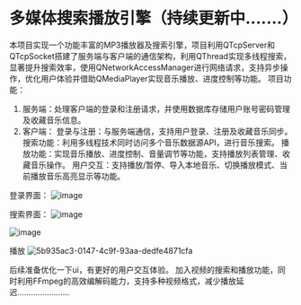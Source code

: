 # 多媒体搜索播放引擎（持续更新中.......）
本项目实现一个功能丰富的MP3播放器及搜索引擎，项目利用QTcpServer和QTcpSocket搭建了服务端与客户端的通信架构，利用QThread实现多线程搜索，显著提升搜索效率，使用QNetworkAccessManager进行网络请求，支持异步操作，优化用户体验并借助QMediaPlayer实现音乐播放、进度控制等功能。
项目功能：
1.	服务端：处理客户端的登录和注册请求，并使用数据库存储用户账号密码管理及收藏音乐信息。
2.	客户端：
登录与注册：与服务端通信，支持用户登录、注册及收藏音乐同步。
搜索功能：利用多线程技术同时访问多个音乐数据源API，进行音乐搜索。 
播放功能：实现音乐播放、进度控制、音量调节等功能，支持播放列表管理、收藏音乐操作。
用户交互：支持播放/暂停、导入本地音乐、切换播放模式、当前播放音乐高亮显示等功能。

登录界面：
![image](https://github.com/user-attachments/assets/d407587c-72bb-4112-9eb2-56f82369486f)

搜索界面：
![image](https://github.com/user-attachments/assets/0b5dd395-9f59-49e5-896b-4077ee570cef)

![image](https://github.com/user-attachments/assets/f55cd1d8-5b12-4d52-93c8-05cb1624720a)


播放
![5b935ac3-0147-4c9f-93aa-dedfe4871cfa](https://github.com/user-attachments/assets/f6d6cd09-759d-43bd-93f3-5aa93510cccc)



后续准备优化一下ui，有更好的用户交互体验。
加入视频的搜索和播放功能，同时利用FFmpeg的高效编解码能力，支持多种视频格式，减少播放延迟.......................
